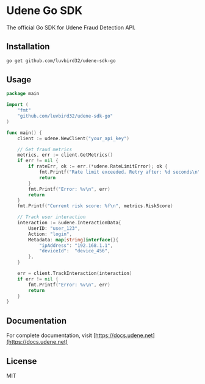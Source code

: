 
# Udene Go SDK

The official Go SDK for Udene Fraud Detection API.

## Installation

```bash
go get github.com/luvbird32/udene-sdk-go
```

## Usage

```go
package main

import (
    "fmt"
    "github.com/luvbird32/udene-sdk-go"
)

func main() {
    client := udene.NewClient("your_api_key")

    // Get fraud metrics
    metrics, err := client.GetMetrics()
    if err != nil {
        if rateErr, ok := err.(*udene.RateLimitError); ok {
            fmt.Printf("Rate limit exceeded. Retry after: %d seconds\n", rateErr.RetryAfter)
            return
        }
        fmt.Printf("Error: %v\n", err)
        return
    }
    fmt.Printf("Current risk score: %f\n", metrics.RiskScore)

    // Track user interaction
    interaction := &udene.InteractionData{
        UserID: "user_123",
        Action: "login",
        Metadata: map[string]interface{}{
            "ipAddress": "192.168.1.1",
            "deviceId":  "device_456",
        },
    }

    err = client.TrackInteraction(interaction)
    if err != nil {
        fmt.Printf("Error: %v\n", err)
        return
    }
}
```

## Documentation

For complete documentation, visit [https://docs.udene.net](https://docs.udene.net)

## License

MIT
